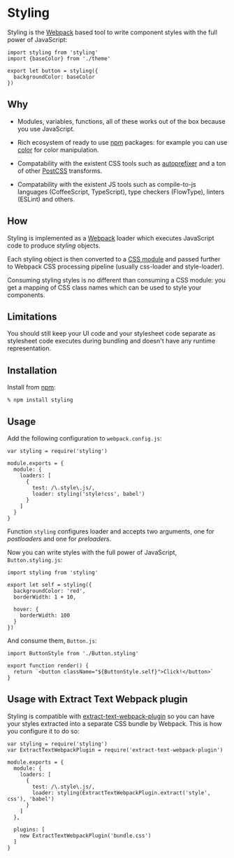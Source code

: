 Styling
=======

Styling is the [Webpack][] based tool to write component styles with the full
power of JavaScript:

    import styling from 'styling'
    import {baseColor} from './theme'

    export let button = styling({
      backgroundColor: baseColor
    })

Why
---

* Modules, variables, functions, all of these works out of the box because you
  use JavaScript.

* Rich ecosystem of ready to use [npm][] packages: for example you can use
  [color][] for color manipulation.

* Compatability with the existent CSS tools such as [autoprefixer][] and a ton
  of other [PostCSS][] transforms.

* Compatability with the existent JS tools such as compile-to-js languages
  (CoffeeScript, TypeScript), type checkers (FlowType), linters (ESLint) and
  others.

How
---

Styling is implemented as a [Webpack][] loader which executes JavaScript code to
produce *styling* objects.

Each styling object is then converted to a [CSS module][] and passed further to
Webpack CSS processing pipeline (usually css-loader and style-loader).

Consuming styling styles is no different than consuming a CSS module: you get a
mapping of CSS class names which can be used to style your components.

Limitations
-----------

You should still keep your UI code and your stylesheet code separate as
stylesheet code executes during bundling and doesn't have any runtime
representation.

Installation
------------

Install from [npm][]:

    % npm install styling

Usage
-----

Add the following configuration to `webpack.config.js`:

    var styling = require('styling')

    module.exports = {
      module: {
        loaders: [
          {
            test: /\.style\.js/,
            loader: styling('style!css', babel')
          }
        ]
      }
    }

Function `styling` configures loader and accepts two arguments, one for
*postloaders* and one for *preloaders*.

Now you can write styles with the full power of JavaScript, `Button.styling.js`:

    import styling from 'styling'

    export let self = styling({
      backgroundColor: 'red',
      borderWidth: 1 + 10,

      hover: {
        borderWidth: 100
      }
    })

And consume them, `Button.js`:

    import ButtonStyle from './Button.styling'

    export function render() {
      return `<button className="${ButtonStyle.self}">Click!</button>`
    }

Usage with Extract Text Webpack plugin
--------------------------------------

Styling is compatible with [extract-text-webpack-plugin][] so you can have your
styles extracted into a separate CSS bundle by Webpack. This is how you
configure it to do so:

    var styling = require('styling')
    var ExtractTextWebpackPlugin = require('extract-text-webpack-plugin')

    module.exports = {
      module: {
        loaders: [
          {
            test: /\.style\.js/,
            loader: styling(ExtractTextWebpackPlugin.extract('style', css'), 'babel')
          }
        ]
      },

      plugins: [
        new ExtractTextWebpackPlugin('bundle.css')
      ]
    }

[npm]: http://npmjs.org
[Webpack]: http://webpack.github.io/
[extract-text-webpack-plugin]: https://github.com/webpack/extract-text-webpack-plugin
[color]: https://www.npmjs.com/package/color
[CSS module]: https://github.com/css-modules/css-modules
[autoprefixer]: https://github.com/postcss/autoprefixer
[PostCSS]: http://postcss.parts/
